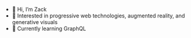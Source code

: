 - 👋 Hi, I’m Zack
- 👀 Interested in progressive web technologies, augmented reality, and generative visuals
- 🌱 Currently learning GraphQL
